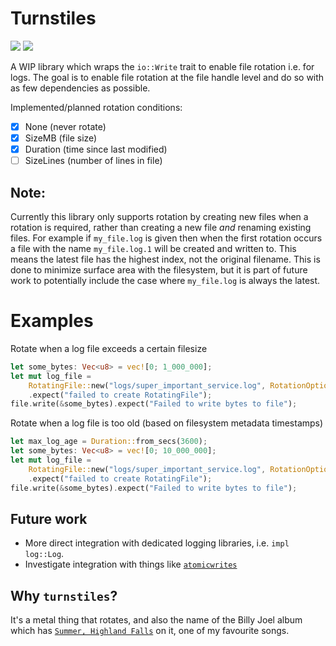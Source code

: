 # Turnstiles

<a href="https://github.com/Zylatis/turnstiles/actions/workflows/rust.yml"><img src="https://github.com/Zylatis/turnstiles/actions/workflows/rust.yml/badge.svg" /></a>
<a href="https://crates.io/crates/turnstiles"><img src="https://raster.shields.io/crates/v/turnstiles.png" /></a>

A WIP library which wraps the `io::Write` trait to enable file rotation i.e. for logs. The goal is to enable file rotation at the file handle level and do so with as few dependencies as possible.

Implemented/planned rotation conditions:
- [x] None (never rotate)
- [x] SizeMB (file size)
- [x] Duration (time since last modified)
- [ ] SizeLines (number of lines in file) 

## Note:
Currently this library only supports rotation by creating new files when a rotation is required, rather than creating a new file _and_ renaming existing files.
For example if `my_file.log` is given then when the first rotation occurs a file with the name `my_file.log.1` will be created and written to. This means the latest file has the highest index, not the original filename. This is done to minimize surface area with the filesystem, but it is part of future work to potentially include the case where `my_file.log` is always the latest.

# Examples
Rotate when a log file exceeds a certain filesize

```rust
let some_bytes: Vec<u8> = vec![0; 1_000_000];
let mut log_file =
    RotatingFile::new("logs/super_important_service.log", RotationOption::SizeMB(500))
    .expect("failed to create RotatingFile");
file.write(&some_bytes).expect("Failed to write bytes to file");
```

Rotate when a log file is too old (based on filesystem metadata timestamps)

```rust
let max_log_age = Duration::from_secs(3600);
let some_bytes: Vec<u8> = vec![0; 10_000_000];
let mut log_file =
    RotatingFile::new("logs/super_important_service.log", RotationOption::Duration(max_log_age))
    .expect("failed to create RotatingFile");
file.write(&some_bytes).expect("Failed to write bytes to file");
```

## Future work
- More direct integration with dedicated logging libraries, i.e. `impl log::Log`.
- Investigate integration with things like [`atomicwrites`](https://crates.io/crates/atomicwrites)

## Why `turnstiles`?
It's a metal thing that rotates, and also the name of the Billy Joel album which has [`Summer, Highland Falls`](https://youtu.be/WsNhuJypNjM) on it, one of my favourite songs.